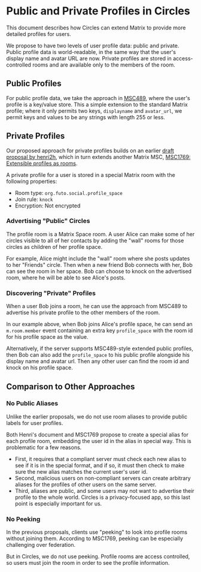 # Public and Private Profiles in Circles

This document describes how Circles can extend Matrix to provide more
detailed profiles for users.

We propose to have two levels of user profile data: public and private.
Public profile data is world-readable, in the same way that the user's
display name and avatar URL are now.
Private profiles are stored in access-controlled rooms and are available
only to the members of the room.

## Public Profiles
For public profile data, we take the approach in 
[MSC489](https://github.com/matrix-org/matrix-doc/issues/489),
where the user's profile is a key/value store.
This a simple extension to the standard Matrix profile; where it only
permits two keys, `displayname` and `avatar_url`, we permit keys and
values to be any strings with length 255 or less.

## Private Profiles
Our proposed approach for private profiles builds on an earlier
[draft proposal by henri2h](https://github.com/henri2h/matrix-doc/blob/henri2h-profile-as-space/proposals/zzzz-profile-as-space.md),
which in turn extends another Matrix MSC,
[MSC1769: Extensible profiles as rooms](https://github.com/matrix-org/matrix-spec-proposals/pull/1769).

A private profile for a user is stored in a special Matrix room
with the following properties:

* Room type: `org.futo.social.profile_space`
* Join rule: `knock`
* Encryption: Not encrypted

### Advertising "Public" Circles
The profile room is a Matrix Space room.
A user Alice can make some of her circles visible to all of her contacts by
adding the "wall" rooms for those circles as children of her profile space.

For example, Alice might include the "wall" room where she posts updates to
her "Friends" circle.
Then when a new friend Bob connects with her, Bob can see the room in
her space.
Bob can choose to knock on the advertised room, where he will be able
to see Alice's posts.

### Discovering "Private" Profiles
When a user Bob joins a room, he can use the approach from MSC489 to
advertise his private profile to the other members of the room.

In our example above, when Bob joins Alice's profile space, he can send
an `m.room.member` event containing an extra key `profile_space` with
the room id for his profile space as the value.

Alternatively, if the server supports MSC489-style extended public profiles,
then Bob can also add the `profile_space` to his public profile alongside
his display name and avatar url.
Then any other user can find the room id and knock on his profile space.


## Comparison to Other Approaches

### No Public Aliases
Unlike the earlier proposals, we do not use room aliases to provide 
public labels for user profiles.

Both Henri's document and MSC1769 propose to create a special alias for each
profile room, embedding the user id in the alias in special way.
This is problematic for a few reasons.

* First, it requires that a compliant server must check each new alias to see
if it is in the special format, and if so, it must then check to make sure
the new alias matches the current user's user id.
* Second, malicious users on non-compliant servers can create arbitrary aliases
for the profiles of other users on the same server.
* Third, aliases are public, and some users may not want to advertise their
profile to the whole world.
Circles is a privacy-focused app, so this last point is especially important
for us.

### No Peeking
In the previous proposals, clients use "peeking" to look into profile rooms
without joining them.
According to MSC1769, peeking can be especially challenging over federation.

But in Circles, we do not use peeking.
Profile rooms are access controlled, so users must join the room in order
to see the profile information.




